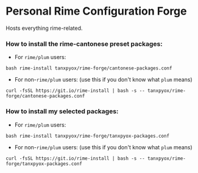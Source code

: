 # Personal Rime Configuration Forge
Hosts everything rime-related.

### How to install the rime-cantonese preset packages:
* For `rime/plum` users: 
```
bash rime-install tanxpyox/rime-forge/cantonese-packages.conf
```
* For non-`rime/plum` users: (use this if you don't know what `plum` means)
```
curl -fsSL https://git.io/rime-install | bash -s -- tanxpyox/rime-forge/cantonese-packages.conf
```


### How to install my selected packages:
* For `rime/plum` users: 
```
bash rime-install tanxpyox/rime-forge/tanxpyox-packages.conf
```
* For non-`rime/plum` users: (use this if you don't know what `plum` means)
```
curl -fsSL https://git.io/rime-install | bash -s -- tanxpyox/rime-forge/tanxpyox-packages.conf
```

